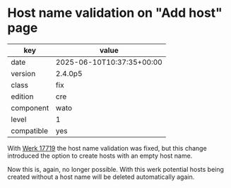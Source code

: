 [//]: # (werk v2)
# Host name validation on "Add host" page

key        | value
---------- | ---
date       | 2025-06-10T10:37:35+00:00
version    | 2.4.0p5
class      | fix
edition    | cre
component  | wato
level      | 1
compatible | yes

With [Werk 17719](https://checkmk.com/werk/17719) the host name validation was fixed, but
this change introduced the option to create hosts with an empty host name.

Now this is, again, no longer possible. With this werk potential hosts being created without
a host name will be deleted automatically again.
